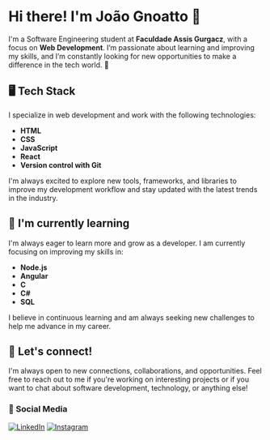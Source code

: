 # Hi there! I'm João Gnoatto 👋

I'm a Software Engineering student at **Faculdade Assis Gurgacz**, with a focus on **Web Development**. I’m passionate about learning and improving my skills, and I’m constantly looking for new opportunities to make a difference in the tech world. 🚀

## 🖥️ Tech Stack

I specialize in web development and work with the following technologies:

- **HTML**
- **CSS**
- **JavaScript**
- **React**
- **Version control with Git**

I'm always excited to explore new tools, frameworks, and libraries to improve my development workflow and stay updated with the latest trends in the industry.

## 🌱 I'm currently learning

I'm always eager to learn more and grow as a developer. I am currently focusing on improving my skills in:

- **Node.js**
- **Angular**
- **C**
- **C#**
- **SQL**


I believe in continuous learning and am always seeking new challenges to help me advance in my career.

## 💬 Let's connect!

I'm always open to new connections, collaborations, and opportunities. Feel free to reach out to me if you're working on interesting projects or if you want to chat about software development, technology, or anything else!

### 📱 Social Media

[![LinkedIn](https://img.shields.io/badge/LinkedIn-0077B5?style=flat-square&logo=linkedin&logoColor=white)](https://www.linkedin.com/in/jggnoatto)
[![Instagram](https://img.shields.io/badge/Instagram-E4405F?style=flat-square&logo=instagram&logoColor=white)](https://www.instagram.com/joaognoattoo_)

